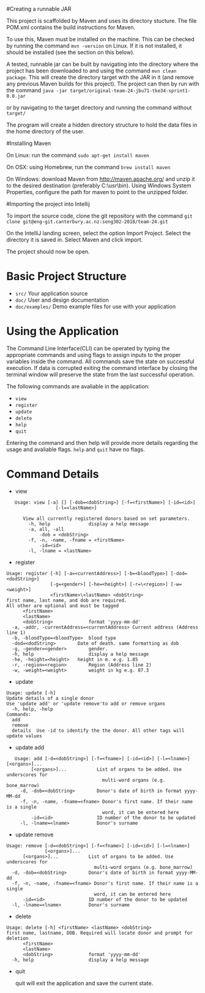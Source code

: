#Creating a runnable JAR

This project is scaffolded by Maven and uses its directory stucture.
The file POM.xml contains the build instructions for Maven.

To use this, Maven must be installed on the machine.
This can be checked by running the command `mvn -version` on Linux.
If it is not installed, it should be installed (see the section on this below).

A tested, runnable jar can be built by navigating into the directory where the project has been downloaded to
and using the command `mvn clean package`.
This will create the directory target with the JAR in it (and remove any previous 
Maven builds for this project).
The project can then by run with the command 
`java -jar target/original-team-24-jbu71-tke34-sprint1-0.0.jar`

or by navigating to the target directory and running the command without `target/`

The program will create a hidden directory structure to hold the data files
in the home directory of the user.


#Installing Maven

On Linux: run the command `sudo apt-get install maven`

On OSX: using Homebrew, run the command `brew install maven`

On Windows: download Maven from http://maven.apache.org/
and unzip it to the desired destination (preferably C:\usr\bin).
Using Windows System Properties, configure the path for maven to point to the 
unzipped folder.


#Importing the project into Intellij

To import the source code, clone the git repository
with the command `git clone git@eng-git.canterbury.ac.nz:seng302-2018/team-24.git`


On the IntelliJ landing screen, select the option Import Project.
Select the directory it is saved in.
Select Maven and click import.


The project should now be open. 

# Basic Project Structure
 - `src/` Your application source
 - `doc/` User and design documentation
 - `doc/examples/` Demo example files for use with your application
 
# Using the Application
 
 The Command Line Interface(CLI) can be operated by typing the appropriate commands and using flags to assign 
 inputs to the proper variables inside the command. All commands save the state on successful
 execution. If data is corrupted exiting the command interface by closing the terminal window
 will preserve the state from the last successful operation. 
 
 The following commands are avaliable in the application:
   - `view`
   - `register`
   - `update`
   - `delete`
   - `help`
   - `quit`
    
Entering the command and then help will provide more details regarding the usage and avaliable flags.
`help` and `quit` have no flags.


# Command Details
- view 
 ```
    Usage: view [-a] [] [-dob=<dobString>] [-f=<firstName>] [-id=<id>]
                   [-l=<lastName>]
                   
       View all currently registered donors based on set parameters.
         -h, help              display a help message
         -a, all, -all
             -dob = <dobString>
         -f, -n, -name, -fname = <firstName>
             -id=<id>
         -l, -lname = <lastName>
  ```
         
 - register
 ```
 Usage: register [-h] [-a=<currentAddress>] [-b=<bloodType>] [-dod=<dodString>]
                 [-g=<gender>] [-he=<height>] [-r=\<region>] [-w=<weight>]
                 <firstName>\<lastName> <dobString>
 first name, last name, and dob are required. 
 All other are optional and must be tagged
       <firstName>
       <lastName>
       <dobString>             format 'yyyy-mm-dd'
   -a, -addr, -currentAddress=<currentAddress> Current address (Address line 1)
   -b, -bloodType=<bloodType>  blood type
   -dod=<dodString>        Date of death. same formatting as dob
   -g, -gender=<gender>        gender.
   -h, help                    display a help message
   -he, -height=<height>   height in m. e.g. 1.85
   -r, -region=<region>        Region (Address line 2)
   -w, -weight=<weight>        weight in kg e.g. 87.3
  ```
   
 - update
 ```
 Usage: update [-h]
 Update details of a single donor
 Use 'update add' or 'update remove'to add or remove organs
   -h, help, -help
 Commands:
   add
   remove
   details  Use -id to identify the the donor. All other tags will update values

```

- update add
 ```
    Usage: add [-d=<dobString>] [-f=<fname>] [-id=<id>] [-l=<lname>] [<organs>]...
          [<organs>]...           List of organs to be added. Use underscores for
                                    multi-word organs (e.g. bone_marrow)
      -d, -dob=<dobString>        Donor's date of birth in format yyyy-MM-dd
      -f, -n, -name, -fname=<fname> Donor's first name. If their name is a single
                                    word, it can be entered here
          -id=<id>                ID number of the donor to be updated
      -l, -lname=<lname>          Donor's surname
```
    
 - update remove
 ```
 Usage: remove [-d=<dobString>] [-f=<fname>] [-id=<id>] [-l=<lname>]
               [<organs>]...
       [<organs>]...           List of organs to be added. Use underscores for
                                 multi-word organs (e.g. bone_marrow)
   -d, -dob=<dobString>        Donor's date of birth in format yyyy-MM-dd
   -f, -n, -name, -fname=<fname> Donor's first name. If their name is a single
                                 word, it can be entered here
       -id=<id>                ID number of the donor to be updated
   -l, -lname=<lname>          Donor's surname
```

- delete
```
Usage: delete [-h] <firstName> <lastName> <dobString>
first name, lastname, DOB. Required will locate donor and prompt for deletion
      <firstName>
      <lastName>
      <dobString>             format 'yyyy-mm-dd'
  -h, help                    display a help message
```

- quit

    quit will exit the application and save the current state.

